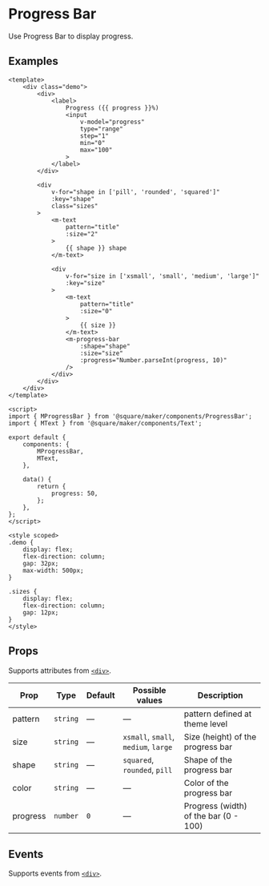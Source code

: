 # Progress Bar

Use Progress Bar to display progress.

## Examples

```vue
<template>
	<div class="demo">
		<div>
			<label>
				Progress ({{ progress }}%)
				<input
					v-model="progress"
					type="range"
					step="1"
					min="0"
					max="100"
				>
			</label>
		</div>

		<div
			v-for="shape in ['pill', 'rounded', 'squared']"
			:key="shape"
			class="sizes"
		>
			<m-text
				pattern="title"
				:size="2"
			>
				{{ shape }} shape
			</m-text>

			<div
				v-for="size in ['xsmall', 'small', 'medium', 'large']"
				:key="size"
			>
				<m-text
					pattern="title"
					:size="0"
				>
					{{ size }}
				</m-text>
				<m-progress-bar
					:shape="shape"
					:size="size"
					:progress="Number.parseInt(progress, 10)"
				/>
			</div>
		</div>
	</div>
</template>

<script>
import { MProgressBar } from '@square/maker/components/ProgressBar';
import { MText } from '@square/maker/components/Text';

export default {
	components: {
		MProgressBar,
		MText,
	},

	data() {
		return {
			progress: 50,
		};
	},
};
</script>

<style scoped>
.demo {
	display: flex;
	flex-direction: column;
	gap: 32px;
	max-width: 500px;
}

.sizes {
	display: flex;
	flex-direction: column;
	gap: 12px;
}
</style>
```

<!-- api-tables:start -->
## Props

Supports attributes from [`<div>`](https://developer.mozilla.org/en-US/docs/Web/HTML/Element/div).

| Prop     | Type     | Default | Possible values                      | Description                           |
| -------- | -------- | ------- | ------------------------------------ | ------------------------------------- |
| pattern  | `string` | —       | —                                    | pattern defined at theme level        |
| size     | `string` | —       | `xsmall`, `small`, `medium`, `large` | Size (height) of the progress bar     |
| shape    | `string` | —       | `squared`, `rounded`, `pill`         | Shape of the progress bar             |
| color    | `string` | —       | —                                    | Color of the progress bar             |
| progress | `number` | `0`     | —                                    | Progress (width) of the bar (0 - 100) |


## Events

Supports events from [`<div>`](https://developer.mozilla.org/en-US/docs/Web/HTML/Element/div).
<!-- api-tables:end -->

